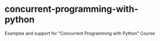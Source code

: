 # concurrent-programming-with-python
Examples and support for "Concurrent Programming with Python" Course
